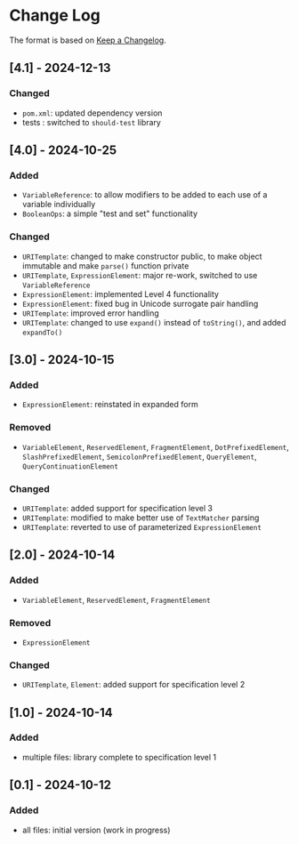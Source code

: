 # Change Log

The format is based on [Keep a Changelog](http://keepachangelog.com/).

## [4.1] - 2024-12-13
### Changed
- `pom.xml`: updated dependency version
- tests : switched to `should-test` library

## [4.0] - 2024-10-25
### Added
- `VariableReference`: to allow modifiers to be added to each use of a variable individually
- `BooleanOps`: a simple "test and set" functionality
### Changed
- `URITemplate`: changed to make constructor public, to make object immutable and make `parse()` function private
- `URITemplate`, `ExpressionElement`: major re-work, switched to use `VariableReference`
- `ExpressionElement`: implemented Level 4 functionality
- `ExpressionElement`: fixed bug in Unicode surrogate pair handling
- `URITemplate`: improved error handling
- `URITemplate`: changed to use `expand()` instead of `toString()`, and added `expandTo()`

## [3.0] - 2024-10-15
### Added
- `ExpressionElement`: reinstated in expanded form
### Removed
- `VariableElement`, `ReservedElement`, `FragmentElement`, `DotPrefixedElement`, `SlashPrefixedElement`,
  `SemicolonPrefixedElement`, `QueryElement`, `QueryContinuationElement`
### Changed
- `URITemplate`: added support for specification level 3
- `URITemplate`: modified to make better use of `TextMatcher` parsing
- `URITemplate`: reverted to use of parameterized `ExpressionElement`

## [2.0] - 2024-10-14
### Added
- `VariableElement`, `ReservedElement`, `FragmentElement`
### Removed
- `ExpressionElement`
### Changed
- `URITemplate`, `Element`: added support for specification level 2

## [1.0] - 2024-10-14
### Added
- multiple files: library complete to specification level 1

## [0.1] - 2024-10-12
### Added
- all files: initial version (work in progress)
